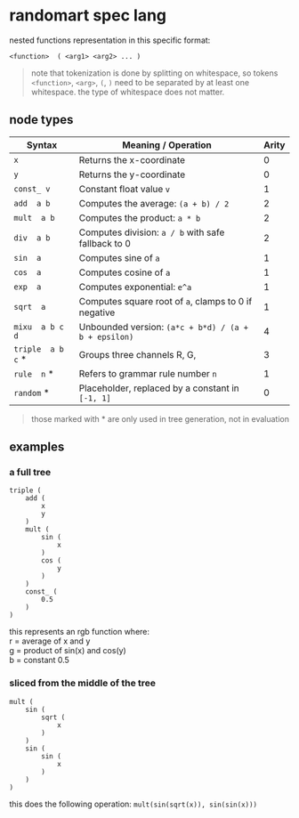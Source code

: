 # randomart spec lang
nested functions representation in this specific format:
```text
<function>  ( <arg1> <arg2> ... )
```
> note that tokenization is done by splitting on whitespace, so tokens `<function>`, `<arg>`, `(`, `)` need to be separated by at least one whitespace. the type of whitespace does not matter.

## node types
| Syntax                | Meaning / Operation                                      | Arity |
|-----------------------|----------------------------------------------------------|-------|
| `x`                   | Returns the x-coordinate                                 | 0     |
| `y`                   | Returns the y-coordinate                                 | 0     |
| `const_ v`            | Constant float value `v`                                 | 1     |
| `add  a b`            | Computes the average: `(a + b) / 2`                      | 2     |
| `mult  a b`           | Computes the product: `a * b`                            | 2     |
| `div  a b`            | Computes division: `a / b` with safe fallback to 0       | 2     |
| `sin  a`              | Computes sine of `a`                                     | 1     |
| `cos  a`              | Computes cosine of `a`                                   | 1     |
| `exp  a`              | Computes exponential: `e^a`                              | 1     |
| `sqrt  a`             | Computes square root of `a`, clamps to 0 if negative     | 1     |
| `mixu  a b c d`       | Unbounded version: `(a*c + b*d) / (a + b + epsilon)`     | 4     |
| `triple  a b c` *     | Groups three channels R, G,                              | 3     |
| `rule  n` *           | Refers to grammar rule number `n`                        | 1     |
| `random` *            | Placeholder, replaced by a constant in `[-1, 1]`         | 0     |

> those marked with * are only used in tree generation, not in evaluation

## examples
### a full tree
```text
triple (
    add ( 
        x 
        y 
    )
    mult ( 
        sin ( 
            x
        ) 
        cos ( 
            y 
        ) 
    )
    const_ ( 
        0.5 
    )
)
```
this represents an rgb function where:\
r = average of x and y\
g = product of sin(x) and cos(y)\
b = constant 0.5

### sliced from the middle of the tree
```text
mult ( 
    sin ( 
        sqrt ( 
            x
        ) 
    ) 
    sin ( 
        sin ( 
            x
        ) 
    ) 
)
``` 

this does the following operation:
`mult(sin(sqrt(x)), sin(sin(x)))`